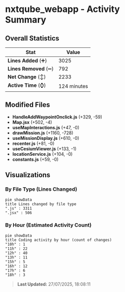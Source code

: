 # nxtqube_webapp - Activity Summary 

## Overall Statistics

| Stat                   | Value                                                             |
| ---------------------- | ----------------------------------------------------------------- |
| **Lines Added** (➕)   | 3025                                          |
| **Lines Removed** (➖) | 792                                        |
| **Net Change** (↕)    | 2233                |
| **Active Time** (⌚)   | 124 minutes |


## Modified Files
- **HandleAddWaypointOnclick.js** (+329, -59)
- **Map.jsx** (+502, -4)
- **useMapInteractions.js** (+47, -0)
- **drawMission.js** (+1160, -728)
- **useMissionDisplay.js** (+610, -0)
- **recenter.js** (+81, -0)
- **useCesiumViewer.js** (+133, -1)
- **locationService.js** (+104, -0)
- **constants.js** (+59, -0)

## Visualizations

### By File Type (Lines Changed)

```mermaid
pie showData
title Lines changed by file type
".js" : 3311
".jsx" : 506
```

### By Hour (Estimated Activity Count)

```mermaid
pie showData
title Coding activity by hour (count of changes)
"10h" : 1
"11h" : 22
"12h" : 40
"13h" : 11
"15h" : 5
"16h" : 12
"17h" : 6
"18h" : 3
```


> **Last Updated:** 27/07/2025, 18:08:11